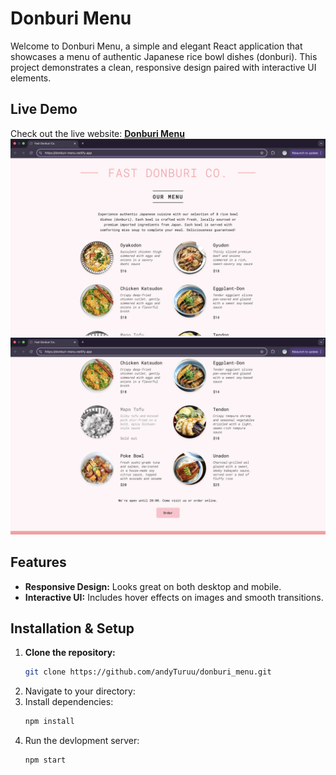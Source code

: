 # Donburi Menu

Welcome to Donburi Menu, a simple and elegant React application that showcases a menu of authentic Japanese rice bowl dishes (donburi). This project demonstrates a clean, responsive design paired with interactive UI elements.

## Live Demo

Check out the live website: **[Donburi Menu](https://donburi-menu.netlify.app/)**
![Donburi Menu Preview](./Screenshot1.png)  
![Donburi Menu Preview](./Screenshot2.png)  

## Features

- **Responsive Design:** Looks great on both desktop and mobile.
- **Interactive UI:** Includes hover effects on images and smooth transitions.

## Installation & Setup

1. **Clone the repository:**
   ```bash
   git clone https://github.com/andyTuruu/donburi_menu.git
2. Navigate to your directory:
3. Install dependencies:
   ```bash
   npm install
4. Run the devlopment server:
   ```bash
   npm start
